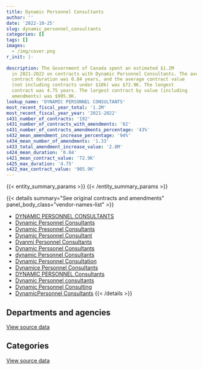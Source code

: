 ```yaml
---
title: Dynamic Personnel Consultants
author: ''
date: '2022-10-25'
slug: dynamic_personnel_consultants
categories: []
tags: []
images:
  - /img/cover.png
r_init: |-
  
description: The Government of Canada spent an estimated $1.2M
  in 2021-2022 on contracts with Dynamic Personnel Consultants. The average
  contract duration was 0.84 years, and the average contract value
  (not including contracts under $10k) was $72.9K. The longest
  contract was 4.75 years. The largest contract by value (including
  amendments) was $905.9K.
lookup_name: 'DYNAMIC PERSONNEL CONSULTANTS'
most_recent_fiscal_year_total: '1.2M'
most_recent_fiscal_year_year: '2021-2022'
s431_number_of_contracts: '192'
s431_number_of_contracts_with_amendments: '82'
s431_number_of_contracts_amendments_percentage: '43%'
s432_mean_amendment_increase_percentage: '94%'
s434_mean_number_of_amendments: '1.33'
s433_total_amendment_increase_value: '2.8M'
s424_mean_duration: '0.84'
s421_mean_contract_value: '72.9K'
s425_max_duration: '4.75'
s422_max_contract_value: '905.9K'
---
```


<script src="/rmarkdown-libs/htmlwidgets/htmlwidgets.js"></script>
<link href="/rmarkdown-libs/datatables-css/datatables-crosstalk.css" rel="stylesheet" />
<script src="/rmarkdown-libs/datatables-binding/datatables.js"></script>
<script src="/rmarkdown-libs/jquery/jquery-3.6.0.min.js"></script>
<link href="/rmarkdown-libs/dt-core-bootstrap/css/dataTables.bootstrap.min.css" rel="stylesheet" />
<link href="/rmarkdown-libs/dt-core-bootstrap/css/dataTables.bootstrap.extra.css" rel="stylesheet" />
<script src="/rmarkdown-libs/dt-core-bootstrap/js/jquery.dataTables.min.js"></script>
<script src="/rmarkdown-libs/dt-core-bootstrap/js/dataTables.bootstrap.min.js"></script>
<link href="/rmarkdown-libs/crosstalk/css/crosstalk.min.css" rel="stylesheet" />
<script src="/rmarkdown-libs/crosstalk/js/crosstalk.min.js"></script>
<script src="/rmarkdown-libs/htmlwidgets/htmlwidgets.js"></script>
<link href="/rmarkdown-libs/datatables-css/datatables-crosstalk.css" rel="stylesheet" />
<script src="/rmarkdown-libs/datatables-binding/datatables.js"></script>
<script src="/rmarkdown-libs/jquery/jquery-3.6.0.min.js"></script>
<link href="/rmarkdown-libs/dt-core-bootstrap/css/dataTables.bootstrap.min.css" rel="stylesheet" />
<link href="/rmarkdown-libs/dt-core-bootstrap/css/dataTables.bootstrap.extra.css" rel="stylesheet" />
<script src="/rmarkdown-libs/dt-core-bootstrap/js/jquery.dataTables.min.js"></script>
<script src="/rmarkdown-libs/dt-core-bootstrap/js/dataTables.bootstrap.min.js"></script>
<link href="/rmarkdown-libs/crosstalk/css/crosstalk.min.css" rel="stylesheet" />
<script src="/rmarkdown-libs/crosstalk/js/crosstalk.min.js"></script>

{{< entity_summary_params >}}
{{< /entity_summary_params >}}

{{< details summary="See original contracts and amendments" panel_body_class="vendor-names-list" >}}
- [DYNAMIC PERSONNEL CONSULTANTS](https://search.open.canada.ca/en/ct/?sort=contract_value_f%20desc&page=1&search_text=%22DYNAMIC%20PERSONNEL%20CONSULTANTS%22)
- [Dynamic Personnel Consultants](https://search.open.canada.ca/en/ct/?sort=contract_value_f%20desc&page=1&search_text=%22Dynamic%20Personnel%20Consultants%22)
- [Dynamic Presonnel Consultants](https://search.open.canada.ca/en/ct/?sort=contract_value_f%20desc&page=1&search_text=%22Dynamic%20Presonnel%20Consultants%22)
- [Dynamic Personnel Consultant](https://search.open.canada.ca/en/ct/?sort=contract_value_f%20desc&page=1&search_text=%22Dynamic%20Personnel%20Consultant%22)
- [Dyanmi Personnel Consultants](https://search.open.canada.ca/en/ct/?sort=contract_value_f%20desc&page=1&search_text=%22Dyanmi%20Personnel%20Consultants%22)
- [Dynamic Perssonel Consultants](https://search.open.canada.ca/en/ct/?sort=contract_value_f%20desc&page=1&search_text=%22Dynamic%20Perssonel%20Consultants%22)
- [dynamic Personnel Consultants](https://search.open.canada.ca/en/ct/?sort=contract_value_f%20desc&page=1&search_text=%22dynamic%20Personnel%20Consultants%22)
- [Dynamic Personnel Consultation](https://search.open.canada.ca/en/ct/?sort=contract_value_f%20desc&page=1&search_text=%22Dynamic%20Personnel%20Consultation%22)
- [Dynamice Personnel Consultants](https://search.open.canada.ca/en/ct/?sort=contract_value_f%20desc&page=1&search_text=%22Dynamice%20Personnel%20Consultants%22)
- [DYNAMIC PERSONNEL Consultants](https://search.open.canada.ca/en/ct/?sort=contract_value_f%20desc&page=1&search_text=%22DYNAMIC%20PERSONNEL%20Consultants%22)
- [Dynamic Personnel consultants](https://search.open.canada.ca/en/ct/?sort=contract_value_f%20desc&page=1&search_text=%22Dynamic%20Personnel%20consultants%22)
- [Dynamic Personnel Consulting](https://search.open.canada.ca/en/ct/?sort=contract_value_f%20desc&page=1&search_text=%22Dynamic%20Personnel%20Consulting%22)
- [DynamicPersonnel Consultants](https://search.open.canada.ca/en/ct/?sort=contract_value_f%20desc&page=1&search_text=%22DynamicPersonnel%20Consultants%22)
{{< /details >}}

## Departments and agencies

<div id="htmlwidget-1" style="width:100%;height:auto;" class="datatables html-widget"></div>
<script type="application/json" data-for="htmlwidget-1">{"x":{"style":"bootstrap","filter":"none","vertical":false,"data":[["<a href=\"/departments/atssc-scdata/\">Administrative Tribunals Support Service of Canada<\/a>","<a href=\"/departments/cbsa-asfc/\">Canada Border Services Agency<\/a>","<a href=\"/departments/cfia-acia/\">Canadian Food Inspection Agency<\/a>","<a href=\"/departments/cic/\">Immigration, Refugees and Citizenship Canada<\/a>","<a href=\"/departments/cra-arc/\">Canada Revenue Agency<\/a>","<a href=\"/departments/csc-scc/\">Correctional Service of Canada<\/a>","<a href=\"/departments/csps-efpc/\">Canada School of Public Service<\/a>","<a href=\"/departments/cta-otc/\">Canadian Transportation Agency<\/a>","<a href=\"/departments/dfatd-maecd/\">Global Affairs Canada<\/a>","<a href=\"/departments/dfo-mpo/\">Fisheries and Oceans Canada<\/a>","<a href=\"/departments/dnd-mdn/\">National Defence<\/a>","<a href=\"/departments/ec/\">Environment and Climate Change Canada<\/a>","<a href=\"/departments/esdc-edsc/\">Employment and Social Development Canada<\/a>","<a href=\"/departments/hc-sc/\">Health Canada<\/a>","<a href=\"/departments/iaac-aeic/\">Impact Assessment Agency of Canada<\/a>","<a href=\"/departments/ic/\">Innovation, Science and Economic Development Canada<\/a>","<a href=\"/departments/infc/\">Infrastructure Canada<\/a>","<a href=\"/departments/isc-sac/\">Indigenous Services Canada<\/a>","<a href=\"/departments/jus/\">Department of Justice Canada<\/a>","<a href=\"/departments/nrc-cnrc/\">National Research Council Canada<\/a>","<a href=\"/departments/nrcan-rncan/\">Natural Resources Canada<\/a>","<a href=\"/departments/nserc-crsng/\">Natural Sciences and Engineering Research Council of Canada<\/a>","<a href=\"/departments/oic-ci/\">Office of the Information Commissioner of Canada<\/a>","<a href=\"/departments/osgg-bsgg/\">Office of the Secretary to the Governor General<\/a>","<a href=\"/departments/pch/\">Canadian Heritage<\/a>","<a href=\"/departments/pco-bcp/\">Privy Council Office<\/a>","<a href=\"/departments/phac-aspc/\">Public Health Agency of Canada<\/a>","<a href=\"/departments/ppsc-sppc/\">Public Prosecution Service of Canada<\/a>"],[86082.9,null,42347.89,82783.8,26189.25,228756.09,81359.88,17143.74,89518.34,129823.08,822158.53,449549.58,83588.21,450412.1,null,345799.11,61345.01,46962.95,13539.15,55901.01,100208.53,33666.67,273217.47,0,44532.82,69542.91,93176.53,null],[null,39154.5,null,90296.01,null,83270.61,null,17190.71,177989.79,103250.84,890136.2,12592.5,150234.23,508491.94,null,311553.99,40236.67,null,10581.04,77319.76,56852.58,null,null,null,48653.77,180202.42,74332.93,null],[null,null,null,23343.57,null,null,null,17143.74,71914.11,null,528884.64,10929.11,73116.62,25328.28,14051.77,47963.78,null,null,null,null,10365.07,null,null,null,8484.14,null,null,null],[null,null,null,15619.27,null,null,null,null,76795.16,null,704964.04,null,4184.38,60390.46,60458.17,69358.51,94239.18,null,null,null,35181.39,null,null,null,6469.15,null,12668.36,59671.23]],"container":"<table class=\"table table-striped table-hover row-border order-column display\">\n  <thead>\n    <tr>\n      <th>Department<\/th>\n      <th>2018-2019<\/th>\n      <th>2019-2020<\/th>\n      <th>2020-2021<\/th>\n      <th>2021-2022<\/th>\n    <\/tr>\n  <\/thead>\n<\/table>","options":{"order":[[4,"desc"]],"pageLength":10,"autoWidth":true,"columnDefs":[{"targets":1,"render":"function(data, type, row, meta) {\n    return type !== 'display' ? data : DTWidget.formatCurrency(data, \"$\", 2, 3, \",\", \".\", true, null);\n  }"},{"targets":2,"render":"function(data, type, row, meta) {\n    return type !== 'display' ? data : DTWidget.formatCurrency(data, \"$\", 2, 3, \",\", \".\", true, null);\n  }"},{"targets":3,"render":"function(data, type, row, meta) {\n    return type !== 'display' ? data : DTWidget.formatCurrency(data, \"$\", 2, 3, \",\", \".\", true, null);\n  }"},{"targets":4,"render":"function(data, type, row, meta) {\n    return type !== 'display' ? data : DTWidget.formatCurrency(data, \"$\", 2, 3, \",\", \".\", true, null);\n  }"},{"width":"16%","targets":[1,2,3,4]},{"className":"dt-right","targets":[1,2,3,4]}],"orderClasses":false}},"evals":["options.columnDefs.0.render","options.columnDefs.1.render","options.columnDefs.2.render","options.columnDefs.3.render"],"jsHooks":[]}</script>
<p class="text-right">
<a href="https://github.com/GoC-Spending/contracts-data/tree/main/data/out/vendors/dynamic_personnel_consultants/summary_by_fiscal_year_by_department.csv" class="source-data-link btn btn-link">View source data</a>
</p>

## Categories

<div id="htmlwidget-2" style="width:100%;height:auto;" class="datatables html-widget"></div>
<script type="application/json" data-for="htmlwidget-2">{"x":{"style":"bootstrap","filter":"none","vertical":false,"data":[["<a href=\"/categories/office_management/\">Office management<\/a>","<a href=\"/categories/professional_services/\">Professional services<\/a>","<a href=\"/categories/information_technology/\">Information technology<\/a>","<a href=\"/categories/human_capital/\">Human capital<\/a>"],[4407.29,2888741.5,212606.88,621849.86],[39343.16,2592787.37,208876.85,31333.11],[1827.41,798688.83,31008.57,null],[null,1199999.32,null,null]],"container":"<table class=\"table table-striped table-hover row-border order-column display\">\n  <thead>\n    <tr>\n      <th>Category<\/th>\n      <th>2018-2019<\/th>\n      <th>2019-2020<\/th>\n      <th>2020-2021<\/th>\n      <th>2021-2022<\/th>\n    <\/tr>\n  <\/thead>\n<\/table>","options":{"order":[[4,"desc"]],"dom":"t","pageLength":30,"autoWidth":true,"columnDefs":[{"targets":1,"render":"function(data, type, row, meta) {\n    return type !== 'display' ? data : DTWidget.formatCurrency(data, \"$\", 2, 3, \",\", \".\", true, null);\n  }"},{"targets":2,"render":"function(data, type, row, meta) {\n    return type !== 'display' ? data : DTWidget.formatCurrency(data, \"$\", 2, 3, \",\", \".\", true, null);\n  }"},{"targets":3,"render":"function(data, type, row, meta) {\n    return type !== 'display' ? data : DTWidget.formatCurrency(data, \"$\", 2, 3, \",\", \".\", true, null);\n  }"},{"targets":4,"render":"function(data, type, row, meta) {\n    return type !== 'display' ? data : DTWidget.formatCurrency(data, \"$\", 2, 3, \",\", \".\", true, null);\n  }"},{"width":"16%","targets":[1,2,3,4]},{"className":"dt-right","targets":[1,2,3,4]}],"orderClasses":false,"lengthMenu":[10,25,30,50,100]}},"evals":["options.columnDefs.0.render","options.columnDefs.1.render","options.columnDefs.2.render","options.columnDefs.3.render"],"jsHooks":[]}</script>
<p class="text-right">
<a href="https://github.com/GoC-Spending/contracts-data/tree/main/data/out/vendors/dynamic_personnel_consultants/summary_by_fiscal_year_by_category.csv" class="source-data-link btn btn-link">View source data</a>
</p>
